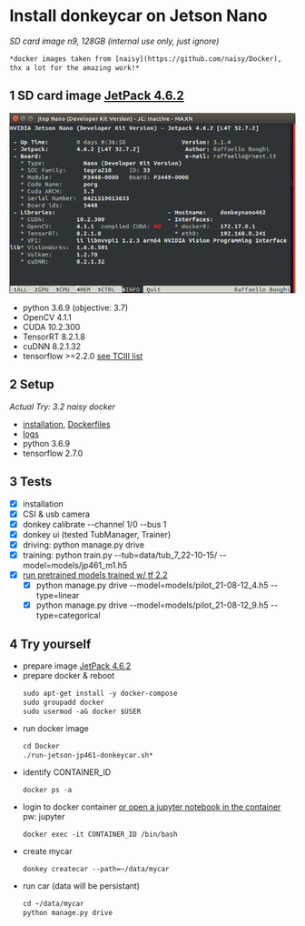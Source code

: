 # Install donkeycar on Jetson Nano
*SD card image n9, 128GB (internal use only, just ignore)*

    *docker images taken from [naisy](https://github.com/naisy/Docker), thx a lot for the amazing work!*


## 1 SD card image [JetPack 4.6.2](https://developer.nvidia.com/embedded/jetpack-sdk-462)
![](media/jetson462-jtop.png)
- python 3.6.9 (objective: 3.7)
- OpenCV 4.1.1
- CUDA 10.2.300
- TensorRT 8.2.1.8
- cuDNN 8.2.1.32
- tensorflow >=2.2.0 [see TCIII list](https://docs.nvidia.com/deeplearning/frameworks/install-tf-jetson-platform-release-notes/tf-jetson-rel.html)

## 2 Setup 
*Actual Try: 3.2 naisy docker*
- [installation](./03-logs_naisydocker/02-input.log), [Dockerfiles](./Dockerfiles/)
- [logs](./03-logs_naisydocker/02-output.log)
- python 3.6.9
- tensorflow 2.7.0

## 3 Tests
- [x] installation
- [x] CSI & usb camera
- [x] donkey calibrate --channel 1/0 --bus 1
- [x] donkey ui (tested TubManager, Trainer)
- [x] driving: python manage.py drive 
- [x] training: python train.py  --tub=data/tub_7_22-10-15/ --model=models/jp461_m1.h5
- [x] [run pretrained models trained w/ tf 2.2](https://github.com/autorope/donkey_datasets/tree/master/circuit_launch_20210716/models)
    - [x] python manage.py drive --model=models/pilot_21-08-12_4.h5 --type=linear
    - [x] python manage.py drive --model=models/pilot_21-08-12_9.h5 --type=categorical

## 4 Try yourself
- prepare image [JetPack 4.6.2](https://developer.nvidia.com/embedded/jetpack-sdk-462)
- prepare docker & reboot
    ```
    sudo apt-get install -y docker-compose 
    sudo groupadd docker
    sudo usermod -aG docker $USER
    ```
- run docker image
    ```
    cd Docker
    ./run-jetson-jp461-donkeycar.sh*
    ```
- identify CONTAINER_ID
    ```
    docker ps -a
    ```
- login to docker container [or open a jupyter notebook in the container](http://127.0.0.1:8888/) pw: jupyter
    ```
    docker exec -it CONTAINER_ID /bin/bash
    ```
- create mycar
    ```
    donkey createcar --path=~/data/mycar
    ```
- run car (data will be persistant)
    ```
    cd ~/data/mycar
    python manage.py drive
    ```